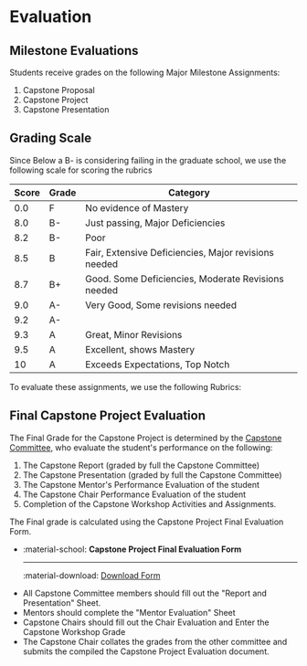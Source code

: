 # Evaluation

## Milestone Evaluations

Students receive grades on the following Major Milestone Assignments:

1. Capstone Proposal
2. Capstone Project
3. Capstone Presentation

## Grading Scale

Since Below a B- is considering failing in the graduate school, we use the following scale for scoring the rubrics

| Score | Grade | Category                            |
| ----- | ----- | ----------------------------------- |
| 0.0   | F     | No evidence of Mastery              |
| 8.0   | B-    | Just passing, Major Deficiencies    |
| 8.2   | B-    | Poor                                |
| 8.5   | B     | Fair, Extensive Deficiencies, Major revisions needed            |
| 8.7   | B+    | Good. Some Deficiencies, Moderate Revisions needed     |
| 9.0   | A-    | Very Good, Some revisions needed    |
| 9.2   | A-    |                                     |
| 9.3   | A     | Great, Minor Revisions              |
| 9.5   | A     | Excellent, shows Mastery            |
| 10    | A     | Exceeds Expectations, Top Notch     |

To evaluate these assignments, we use the following Rubrics:

## Final Capstone Project Evaluation

The Final Grade for the Capstone Project is determined by the [Capstone Committee](finding-a-mentor.md), who evaluate the student's performance on the following:

1. The Capstone Report (graded by full the Capstone Committee)
2. The Capstone Presentation (graded by full the Capstone Committee)
3. The Capstone Mentor's Performance Evaluation of the student
4. The Capstone Chair Performance Evaluation of the student
5. Completion of the Capstone Workshop Activities and Assignments.

The Final grade is calculated using the Capstone Project Final Evaluation Form.

<div class="grid cards" markdown>

-   :material-school: **Capstone Project Final Evaluation Form**
  
    ---
    
    :material-download: [Download Form](assets/Capstone-Project-Final-Evaluation.xlsx)

</div>

- All Capstone Committee members should fill out the "Report and Presentation" Sheet.
- Mentors should  complete the "Mentor Evaluation" Sheet
- Capstone Chairs should fill out the Chair Evaluation and Enter the Capstone Workshop Grade
- The Capstone Chair collates the grades from the other committee and submits the compiled the Capstone Project Evaluation document.